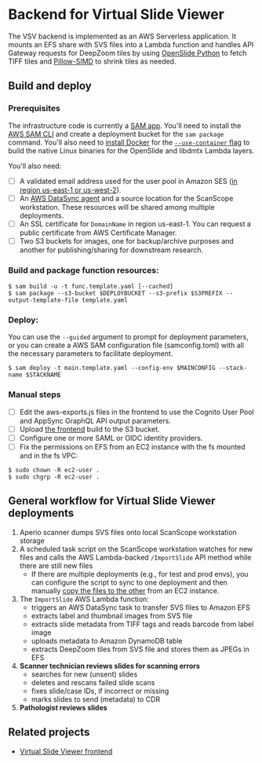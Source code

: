 # Backend for Virtual Slide Viewer
The VSV backend is implemented as an AWS Serverless application. It mounts an EFS share with SVS files into a Lambda function and handles API Gateway requests
for DeepZoom tiles by using [OpenSlide Python](https://openslide.org/api/python/) to fetch TIFF tiles and [Pillow-SIMD](https://github.com/uploadcare/pillow-simd) to shrink tiles as needed.

## Build and deploy

### Prerequisites
The infrastructure code is currently a [SAM app](https://docs.aws.amazon.com/serverless-application-model/latest/developerguide/what-is-sam.html). You'll need to install the [AWS SAM CLI](https://docs.aws.amazon.com/serverless-application-model/latest/developerguide/serverless-sam-cli-install.html) and create a deployment bucket for the `sam package` command. You'll also need to [install Docker](https://docs.aws.amazon.com/serverless-application-model/latest/developerguide/serverless-sam-cli-install-mac.html#serverless-sam-cli-install-mac-docker) for the [`--use-container` flag](https://docs.aws.amazon.com/serverless-application-model/latest/developerguide/serverless-sam-cli-using-build.html#build-zip-archive) to build the native Linux binaries for the OpenSlide and libdmtx Lambda layers.

You'll also need:
- [ ] A validated email address used for the user pool in Amazon SES ([in region us-east-1 or us-west-2](https://docs.aws.amazon.com/cognito/latest/developerguide/user-pool-email.html#user-pool-email-developer)).
- [ ] An [AWS DataSync agent](README_DATASYNC.md) and a source location for the ScanScope workstation. These resources will be shared among multiple deployments.
- [ ] An SSL certificate for `DomainName` in region us-east-1. You can request a public certificate from AWS Certificate Manager.
- [ ] Two S3 buckets for images, one for backup/archive purposes and another for publishing/sharing for downstream research.
### Build and package function resources:
```
$ sam build -u -t func.template.yaml [--cached]
$ sam package --s3-bucket $DEPLOYBUCKET --s3-prefix $S3PREFIX --output-template-file template.yaml
```

### Deploy:
You can use the `--guided` argument to prompt for deployment parameters, or you can create a AWS SAM configuration file (samconfig.toml) with all the necessary parameters to facilitate deployment.
```
$ sam deploy -t main.template.yaml --config-env $MAINCONFIG --stack-name $STACKNAME
```

### Manual steps
- [ ] Edit the aws-exports.js files in the frontend to use the Cognito User Pool and AppSync GraphQL API output parameters.
- [ ] Upload [the frontend](https://github.com/VanAndelInstitute/virtual-slide-viewer) build to the S3 bucket.
- [ ] Configure one or more SAML or OIDC identity providers.
- [ ] Fix the permissions on EFS from an EC2 instance with the fs mounted and in the fs VPC:
```
$ sudo chown -R ec2-user .
$ sudo chgrp -R ec2-user .
```

## General workflow for Virtual Slide Viewer deployments
1. Aperio scanner dumps SVS files onto local ScanScope workstation storage
1. A scheduled task script on the ScanScope workstation watches for new files and calls the AWS Lambda-backed `/ImportSlide` API method while there are still new files
    - If there are multiple deployments (e.g., for test and prod envs), you can configure the script to sync to one deployment and then manually [copy the files to the other](https://docs.aws.amazon.com/efs/latest/ug/manage-fs-access-vpc-peering.html) from an EC2 instance.
1. The `ImportSlide` AWS Lambda function:
    - triggers an AWS DataSync task to transfer SVS files to Amazon EFS
    - extracts label and thumbnail images from SVS file
    - extracts slide metadata from TIFF tags and reads barcode from label image
    - uploads metadata to Amazon DynamoDB table
    - extracts DeepZoom tiles from SVS file and stores them as JPEGs in EFS
1.	**Scanner technician reviews slides for scanning errors**
    - searches for new (unsent) slides
    - deletes and rescans failed slide scans
    - fixes slide/case IDs, if incorrect or missing
    - marks slides to send (metadata) to CDR
1.	**Pathologist reviews slides**

## Related projects
- [Virtual Slide Viewer frontend](https://github.com/VanAndelInstitute/virtual-slide-viewer)
